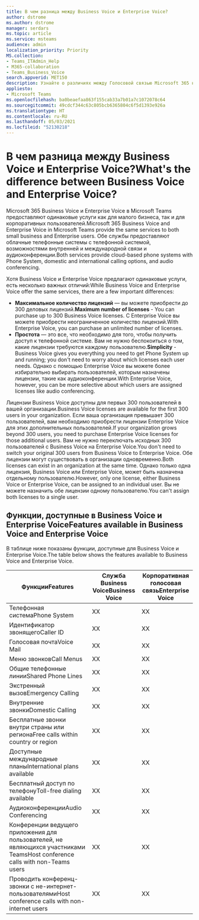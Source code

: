 ```yaml
---
title: В чем разница между Business Voice и Enterprise Voice?
author: dstrome
ms.author: dstrome
manager: serdars
ms.topic: article
ms.service: msteams
audience: admin
localization_priority: Priority
MS.collection:
- Teams_ITAdmin_Help
- M365-collaboration
- Teams_Business_Voice
search.appverid: MET150
description: Узнайте о различиях между Голосовой связью Microsoft 365 корпоративный* и корпоративной голосовой связью.
appliesto:
- Microsoft Teams
ms.openlocfilehash: ba0beaefaa863f155cab33a7b01a7c1072078c64
ms.sourcegitcommit: 49cdcf344c63c805bcb6365804c6f5d1393e926a
ms.translationtype: HT
ms.contentlocale: ru-RU
ms.lasthandoff: 05/03/2021
ms.locfileid: "52130218"
---
```

# <a name="whats-the-difference-between-business-voice-and-enterprise-voice"></a><span data-ttu-id="a56c9-103">В чем разница между Business Voice и Enterprise Voice?</span><span class="sxs-lookup"><span data-stu-id="a56c9-103">What's the difference between Business Voice and Enterprise Voice?</span></span>

<span data-ttu-id="a56c9-104">Microsoft 365 Business Voice и Enterprise Voice в Microsoft Teams предоставляют одинаковые услуги как для малого бизнеса, так и для корпоративных пользователей.</span><span class="sxs-lookup"><span data-stu-id="a56c9-104">Microsoft 365 Business Voice and Enterprise Voice in Microsoft Teams provide the same services to both small business and Enterprise users.</span></span> <span data-ttu-id="a56c9-105">Обе службы предоставляют облачные телефонные системы с телефонной системой, возможностями внутренней и международной связи и аудиоконференции.</span><span class="sxs-lookup"><span data-stu-id="a56c9-105">Both services provide cloud-based phone systems with Phone System, domestic and international calling options, and audio conferencing.</span></span>

<span data-ttu-id="a56c9-106">Хотя Business Voice и Enterprise Voice предлагают одинаковые услуги, есть несколько важных отличий:</span><span class="sxs-lookup"><span data-stu-id="a56c9-106">While Business Voice and Enterprise Voice offer the same services, there are a few important differences:</span></span>

- <span data-ttu-id="a56c9-107">**Максимальное количество лицензий** — вы можете приобрести до 300 деловых лицензий.</span><span class="sxs-lookup"><span data-stu-id="a56c9-107">**Maximum number of licenses** - You can purchase up to 300 Business Voice licenses.</span></span> <span data-ttu-id="a56c9-108">С Enterprise Voice вы можете приобрести неограниченное количество лицензий.</span><span class="sxs-lookup"><span data-stu-id="a56c9-108">With Enterprise Voice, you can purchase an unlimited number of licenses.</span></span>
- <span data-ttu-id="a56c9-109">**Простота** — это все, что необходимо для того, чтобы получить доступ к телефонной системе. Вам не нужно беспокоиться о том, какие лицензии требуются каждому пользователю.</span><span class="sxs-lookup"><span data-stu-id="a56c9-109">**Simplicity** - Business Voice gives you everything you need to get Phone System up and running; you don't need to worry about which licenses each user needs.</span></span> <span data-ttu-id="a56c9-110">Однако с помощью Enterprise Voice вы можете более избирательно выбирать пользователей, которым назначены лицензии, такие как аудиоконференции.</span><span class="sxs-lookup"><span data-stu-id="a56c9-110">With Enterprise Voice, however, you can be more selective about which users are assigned licenses like audio conferencing.</span></span>

<span data-ttu-id="a56c9-111">Лицензии Business Voice доступны для первых 300 пользователей в вашей организации.</span><span class="sxs-lookup"><span data-stu-id="a56c9-111">Business Voice licenses are available for the first 300 users in your organization.</span></span> <span data-ttu-id="a56c9-112">Если ваша организация превышает 300 пользователей, вам необходимо приобрести лицензии Enterprise Voice для этих дополнительных пользователей.</span><span class="sxs-lookup"><span data-stu-id="a56c9-112">If your organization grows beyond 300 users, you need to purchase Enterprise Voice licenses for those additional users.</span></span> <span data-ttu-id="a56c9-113">Вам не нужно переключать исходных 300 пользователей с Business Voice на Enterprise Voice.</span><span class="sxs-lookup"><span data-stu-id="a56c9-113">You don't need to switch your original 300 users from Business Voice to Enterprise Voice.</span></span> <span data-ttu-id="a56c9-114">Обе лицензии могут существовать в организации одновременно.</span><span class="sxs-lookup"><span data-stu-id="a56c9-114">Both licenses can exist in an organization at the same time.</span></span> <span data-ttu-id="a56c9-115">Однако только одна лицензия, Business Voice или Enterprise Voice, может быть назначена отдельному пользователю.</span><span class="sxs-lookup"><span data-stu-id="a56c9-115">However, only one license, either Business Voice or Enterprise Voice, can be assigned to an individual user.</span></span> <span data-ttu-id="a56c9-116">Вы не можете назначить обе лицензии одному пользователю.</span><span class="sxs-lookup"><span data-stu-id="a56c9-116">You can't assign both licenses to a single user.</span></span>

## <a name="features-available-in-business-voice-and-enterprise-voice"></a><span data-ttu-id="a56c9-117">Функции, доступные в Business Voice и Enterprise Voice</span><span class="sxs-lookup"><span data-stu-id="a56c9-117">Features available in Business Voice and Enterprise Voice</span></span>

<span data-ttu-id="a56c9-118">В таблице ниже показаны функции, доступные для Business Voice и Enterprise Voice.</span><span class="sxs-lookup"><span data-stu-id="a56c9-118">The table below shows the features available to Business Voice and Enterprise Voice.</span></span>

| <span data-ttu-id="a56c9-119">Функции</span><span class="sxs-lookup"><span data-stu-id="a56c9-119">Features</span></span>                                      | <span data-ttu-id="a56c9-120">Служба Business Voice</span><span class="sxs-lookup"><span data-stu-id="a56c9-120">Business Voice</span></span> | <span data-ttu-id="a56c9-121">Корпоративная голосовая связь</span><span class="sxs-lookup"><span data-stu-id="a56c9-121">Enterprise Voice</span></span> |
|-----------------------------------------------|----------------|------------------|
| <span data-ttu-id="a56c9-122">Телефонная система</span><span class="sxs-lookup"><span data-stu-id="a56c9-122">Phone System</span></span>                                  | <span data-ttu-id="a56c9-123">X</span><span class="sxs-lookup"><span data-stu-id="a56c9-123">X</span></span>              | <span data-ttu-id="a56c9-124">X</span><span class="sxs-lookup"><span data-stu-id="a56c9-124">X</span></span>                |
| <span data-ttu-id="a56c9-125">Идентификатор звонящего</span><span class="sxs-lookup"><span data-stu-id="a56c9-125">Caller ID</span></span>                                     | <span data-ttu-id="a56c9-126">X</span><span class="sxs-lookup"><span data-stu-id="a56c9-126">X</span></span>              | <span data-ttu-id="a56c9-127">X</span><span class="sxs-lookup"><span data-stu-id="a56c9-127">X</span></span>                |
| <span data-ttu-id="a56c9-128">Голосовая почта</span><span class="sxs-lookup"><span data-stu-id="a56c9-128">Voice Mail</span></span>                                    | <span data-ttu-id="a56c9-129">X</span><span class="sxs-lookup"><span data-stu-id="a56c9-129">X</span></span>              | <span data-ttu-id="a56c9-130">X</span><span class="sxs-lookup"><span data-stu-id="a56c9-130">X</span></span>                |
| <span data-ttu-id="a56c9-131">Меню звонков</span><span class="sxs-lookup"><span data-stu-id="a56c9-131">Call Menus</span></span>                                    | <span data-ttu-id="a56c9-132">X</span><span class="sxs-lookup"><span data-stu-id="a56c9-132">X</span></span>              | <span data-ttu-id="a56c9-133">X</span><span class="sxs-lookup"><span data-stu-id="a56c9-133">X</span></span>                |
| <span data-ttu-id="a56c9-134">Общие телефонные линии</span><span class="sxs-lookup"><span data-stu-id="a56c9-134">Shared Phone Lines</span></span>                            | <span data-ttu-id="a56c9-135">X</span><span class="sxs-lookup"><span data-stu-id="a56c9-135">X</span></span>              | <span data-ttu-id="a56c9-136">X</span><span class="sxs-lookup"><span data-stu-id="a56c9-136">X</span></span>                |
| <span data-ttu-id="a56c9-137">Экстренный вызов</span><span class="sxs-lookup"><span data-stu-id="a56c9-137">Emergency Calling</span></span>                             | <span data-ttu-id="a56c9-138">X</span><span class="sxs-lookup"><span data-stu-id="a56c9-138">X</span></span>              | <span data-ttu-id="a56c9-139">X</span><span class="sxs-lookup"><span data-stu-id="a56c9-139">X</span></span>                |
| <span data-ttu-id="a56c9-140">Внутренние звонки</span><span class="sxs-lookup"><span data-stu-id="a56c9-140">Domestic Calling</span></span>                              | <span data-ttu-id="a56c9-141">X</span><span class="sxs-lookup"><span data-stu-id="a56c9-141">X</span></span>              | <span data-ttu-id="a56c9-142">X</span><span class="sxs-lookup"><span data-stu-id="a56c9-142">X</span></span>                |
| <span data-ttu-id="a56c9-143">Бесплатные звонки внутри страны или региона</span><span class="sxs-lookup"><span data-stu-id="a56c9-143">Free calls within country or region</span></span>           | <span data-ttu-id="a56c9-144">X</span><span class="sxs-lookup"><span data-stu-id="a56c9-144">X</span></span>              | <span data-ttu-id="a56c9-145">X</span><span class="sxs-lookup"><span data-stu-id="a56c9-145">X</span></span>                |
| <span data-ttu-id="a56c9-146">Доступные международные планы</span><span class="sxs-lookup"><span data-stu-id="a56c9-146">International plans available</span></span>                 | <span data-ttu-id="a56c9-147">X</span><span class="sxs-lookup"><span data-stu-id="a56c9-147">X</span></span>              | <span data-ttu-id="a56c9-148">X</span><span class="sxs-lookup"><span data-stu-id="a56c9-148">X</span></span>                |
| <span data-ttu-id="a56c9-149">Бесплатный доступ по телефону</span><span class="sxs-lookup"><span data-stu-id="a56c9-149">Toll-free dialing available</span></span>                   | <span data-ttu-id="a56c9-150">X</span><span class="sxs-lookup"><span data-stu-id="a56c9-150">X</span></span>              | <span data-ttu-id="a56c9-151">X</span><span class="sxs-lookup"><span data-stu-id="a56c9-151">X</span></span>                |
| <span data-ttu-id="a56c9-152">Аудиоконференции</span><span class="sxs-lookup"><span data-stu-id="a56c9-152">Audio Conferencing</span></span>                            | <span data-ttu-id="a56c9-153">X</span><span class="sxs-lookup"><span data-stu-id="a56c9-153">X</span></span>              | <span data-ttu-id="a56c9-154">X</span><span class="sxs-lookup"><span data-stu-id="a56c9-154">X</span></span>                |
| <span data-ttu-id="a56c9-155">Конференции ведущего приложения для пользователей, не являющихся участниками Teams</span><span class="sxs-lookup"><span data-stu-id="a56c9-155">Host conference calls with non-Teams users</span></span>    | <span data-ttu-id="a56c9-156">X</span><span class="sxs-lookup"><span data-stu-id="a56c9-156">X</span></span>              | <span data-ttu-id="a56c9-157">X</span><span class="sxs-lookup"><span data-stu-id="a56c9-157">X</span></span>                |
| <span data-ttu-id="a56c9-158">Проводить конференц-звонки с не-интернет-пользователями</span><span class="sxs-lookup"><span data-stu-id="a56c9-158">Host conference calls with non-internet users</span></span> | <span data-ttu-id="a56c9-159">X</span><span class="sxs-lookup"><span data-stu-id="a56c9-159">X</span></span>              | <span data-ttu-id="a56c9-160">X</span><span class="sxs-lookup"><span data-stu-id="a56c9-160">X</span></span>                |
